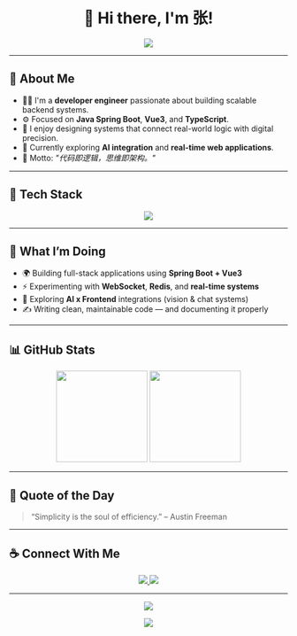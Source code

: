 <!-- 个人主页 README.md 可直接复制使用 -->

<h1 align="center">👋 Hi there, I'm 张!</h1>

<p align="center">
  <img src="https://readme-typing-svg.herokuapp.com?color=00C4FF&center=true&vCenter=true&lines=💻+Developer+%7C+Backend+Engineer;🚀+Java+%2B+Vue3+%2B+SpringBoot;🔥+Keep+Building%2C+Keep+Learning;✨+Welcome+to+My+GitHub!" />
</p>

---

## 🧠 About Me

- 👨‍💻 I'm a **developer engineer** passionate about building scalable backend systems.  
- ⚙️ Focused on **Java Spring Boot**, **Vue3**, and **TypeScript**.  
- 🧩 I enjoy designing systems that connect real-world logic with digital precision.  
- 🌱 Currently exploring **AI integration** and **real-time web applications**.  
- 🧠 Motto: *"代码即逻辑，思维即架构。"*

---

## 🧰 Tech Stack

<p align="center">
  <img src="https://skillicons.dev/icons?i=java,spring,vue,typescript,html,css,js,python,mysql,redis,docker,git,idea,vscode" />
</p>

---

## 🚀 What I’m Doing

- 🌍 Building full-stack applications using **Spring Boot + Vue3**
- ⚡ Experimenting with **WebSocket**, **Redis**, and **real-time systems**
- 🧩 Exploring **AI x Frontend** integrations (vision & chat systems)
- ✍️ Writing clean, maintainable code — and documenting it properly

---

## 📊 GitHub Stats

<p align="center">
  <img src="https://github-readme-stats.vercel.app/api?username=<ZhangAcc>&show_icons=true&theme=tokyonight&hide_border=true" height="165"/>
  <img src="https://github-readme-stats.vercel.app/api/top-langs/?username=<ZhangAcc>&layout=compact&theme=tokyonight&hide_border=true" height="165"/>
</p>

---

## 🧠 Quote of the Day
> “Simplicity is the soul of efficiency.” – Austin Freeman

---

## ☕ Connect With Me

<p align="center">
  <a href="https://github.com/<ZhangAcc>">
    <img src="https://img.shields.io/badge/GitHub-%23181717.svg?style=for-the-badge&logo=github&logoColor=white"/>
  </a>
  <a href="mailto:<1463944989@qq.com>">
    <img src="https://img.shields.io/badge/Email-%23EA4335.svg?style=for-the-badge&logo=gmail&logoColor=white"/>
  </a>
</p>

---

<p align="center">
  <img src="https://github-profile-trophy.vercel.app/?username=<ZhangAcc>&theme=dracula&no-bg=true&no-frame=true&column=7" />
</p>

<p align="center">
  <img src="https://img.shields.io/badge/Made%20with-💖%20by%20张-blueviolet?style=for-the-badge" />
</p>
